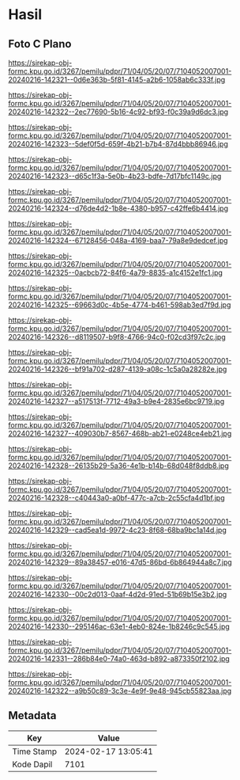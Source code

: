 # Hasil

## Foto C Plano

https://sirekap-obj-formc.kpu.go.id/3267/pemilu/pdpr/71/04/05/20/07/7104052007001-20240216-142321--0d6e363b-5f81-4145-a2b6-1058ab6c333f.jpg

https://sirekap-obj-formc.kpu.go.id/3267/pemilu/pdpr/71/04/05/20/07/7104052007001-20240216-142322--2ec77690-5b16-4c92-bf93-f0c39a9d6dc3.jpg

https://sirekap-obj-formc.kpu.go.id/3267/pemilu/pdpr/71/04/05/20/07/7104052007001-20240216-142323--5def0f5d-659f-4b21-b7b4-87d4bbb86946.jpg

https://sirekap-obj-formc.kpu.go.id/3267/pemilu/pdpr/71/04/05/20/07/7104052007001-20240216-142323--d65c1f3a-5e0b-4b23-bdfe-7d17bfc1149c.jpg

https://sirekap-obj-formc.kpu.go.id/3267/pemilu/pdpr/71/04/05/20/07/7104052007001-20240216-142324--d76de4d2-1b8e-4380-b957-c42ffe6b4414.jpg

https://sirekap-obj-formc.kpu.go.id/3267/pemilu/pdpr/71/04/05/20/07/7104052007001-20240216-142324--67128456-048a-4169-baa7-79a8e9dedcef.jpg

https://sirekap-obj-formc.kpu.go.id/3267/pemilu/pdpr/71/04/05/20/07/7104052007001-20240216-142325--0acbcb72-84f6-4a79-8835-a1c4152e1fc1.jpg

https://sirekap-obj-formc.kpu.go.id/3267/pemilu/pdpr/71/04/05/20/07/7104052007001-20240216-142325--69663d0c-4b5e-4774-b461-598ab3ed7f9d.jpg

https://sirekap-obj-formc.kpu.go.id/3267/pemilu/pdpr/71/04/05/20/07/7104052007001-20240216-142326--d8119507-b9f8-4766-94c0-f02cd3f97c2c.jpg

https://sirekap-obj-formc.kpu.go.id/3267/pemilu/pdpr/71/04/05/20/07/7104052007001-20240216-142326--bf91a702-d287-4139-a08c-1c5a0a28282e.jpg

https://sirekap-obj-formc.kpu.go.id/3267/pemilu/pdpr/71/04/05/20/07/7104052007001-20240216-142327--a517513f-7712-49a3-b9e4-2835e6bc9719.jpg

https://sirekap-obj-formc.kpu.go.id/3267/pemilu/pdpr/71/04/05/20/07/7104052007001-20240216-142327--409030b7-8567-468b-ab21-e0248ce4eb21.jpg

https://sirekap-obj-formc.kpu.go.id/3267/pemilu/pdpr/71/04/05/20/07/7104052007001-20240216-142328--26135b29-5a36-4e1b-b14b-68d048f8ddb8.jpg

https://sirekap-obj-formc.kpu.go.id/3267/pemilu/pdpr/71/04/05/20/07/7104052007001-20240216-142328--c40443a0-a0bf-477c-a7cb-2c55cfa4d1bf.jpg

https://sirekap-obj-formc.kpu.go.id/3267/pemilu/pdpr/71/04/05/20/07/7104052007001-20240216-142329--cad5ea1d-9972-4c23-8f68-68ba9bc1a14d.jpg

https://sirekap-obj-formc.kpu.go.id/3267/pemilu/pdpr/71/04/05/20/07/7104052007001-20240216-142329--89a38457-e016-47d5-86bd-6b864944a8c7.jpg

https://sirekap-obj-formc.kpu.go.id/3267/pemilu/pdpr/71/04/05/20/07/7104052007001-20240216-142330--00c2d013-0aaf-4d2d-91ed-51b69b15e3b2.jpg

https://sirekap-obj-formc.kpu.go.id/3267/pemilu/pdpr/71/04/05/20/07/7104052007001-20240216-142330--295146ac-63e1-4eb0-824e-1b8246c9c545.jpg

https://sirekap-obj-formc.kpu.go.id/3267/pemilu/pdpr/71/04/05/20/07/7104052007001-20240216-142331--286b84e0-74a0-463d-b892-a873350f2102.jpg

https://sirekap-obj-formc.kpu.go.id/3267/pemilu/pdpr/71/04/05/20/07/7104052007001-20240216-142322--a9b50c89-3c3e-4e9f-9e48-945cb55823aa.jpg


## Metadata

| Key        | Value               |
| ---------- | ------------------- |
| Time Stamp | 2024-02-17 13:05:41 |
| Kode Dapil | 7101                |



